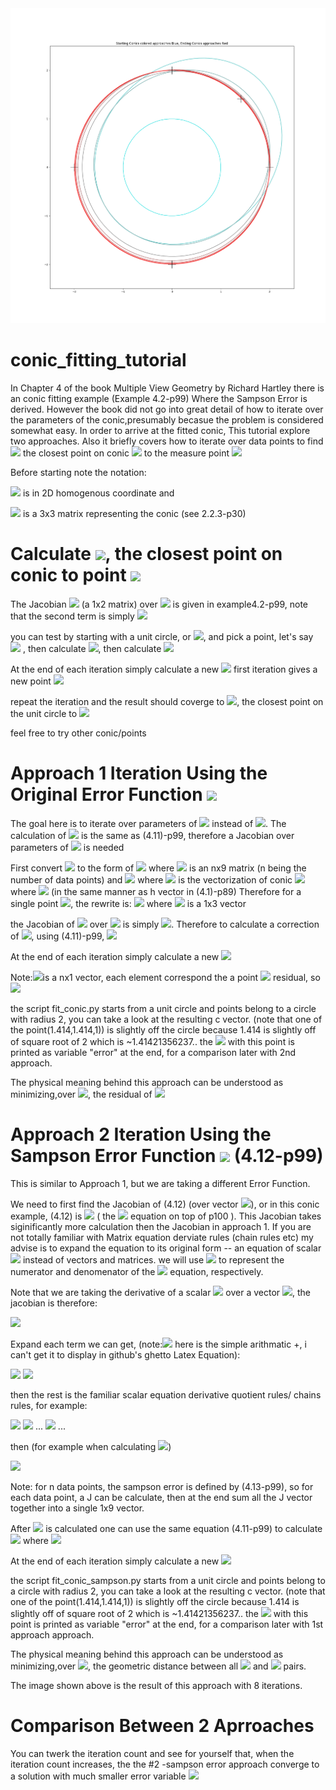 <img src="./demo.png">

# conic_fitting_tutorial

In Chapter 4 of the book Multiple View Geometry by Richard Hartley there is an conic fitting example (Example 4.2-p99)
Where the Sampson Error is derived. However the book did not go into great detail of how to iterate over the parameters of the conic,presumably becasue the problem is considered somewhat easy. In order to arrive at the fitted conic, This tutorial explore two approaches. Also it briefly covers how to iterate over data points to find  <img src="https://render.githubusercontent.com/render/math?math=\hat{x}"> the closest point on conic <img src="https://render.githubusercontent.com/render/math?math=C"> to the measure point <img src="https://render.githubusercontent.com/render/math?math=x">

Before starting note the notation: 

<img src="https://render.githubusercontent.com/render/math?math=x=[x',y',w']^{T}">  is in 2D homogenous coordinate and 

<img src="https://render.githubusercontent.com/render/math?math=C">   is a 3x3 matrix representing the conic (see 2.2.3-p30)

# Calculate <img src="https://render.githubusercontent.com/render/math?math=\hat{x}">, the closest point on conic to point <img src="https://render.githubusercontent.com/render/math?math=x">

The Jacobian <img src="https://render.githubusercontent.com/render/math?math=J"> (a 1x2 matrix) over <img src="https://render.githubusercontent.com/render/math?math=x"> is given in example4.2-p99, note that the second term is simply <img src="https://render.githubusercontent.com/render/math?math=2x^{T}C(0,1,0)^{T}">

you can test by starting with a unit circle, or <img src="https://render.githubusercontent.com/render/math?math=C=diag(1,1,-1)">, and pick a point, let's say <img src="https://render.githubusercontent.com/render/math?math=x=(2,0,1)^{T}"> , then calculate <img src="https://render.githubusercontent.com/render/math?math=\epsilon=x^{T}Cx=3">, then calculate <img src="https://render.githubusercontent.com/render/math?math=\delta_{x}=-J^{T}(JJ^{T})^{-1}\epsilon=-[4,0]^{T}([4,0][4,0]^{T})^{-1}3=[-.75,0]^{T}">

At the end of each iteration simply calculate a new <img src="https://render.githubusercontent.com/render/math?math=x= \delta_{x} \plus x">
first iteration gives a new point <img src="https://render.githubusercontent.com/render/math?math=x=(1.25,0,1)^{T}">

repeat the iteration and the result should coverge to <img src="https://render.githubusercontent.com/render/math?math=x=(1,0,1)^{T}">, the closest point on the unit circle to <img src="https://render.githubusercontent.com/render/math?math=x=(2,0,1)^{T}">

feel free to try other conic/points







# Approach 1 Iteration Using the Original Error Function <img src="https://render.githubusercontent.com/render/math?math=x^{T}Cx">
The goal here is to iterate over parameters of  <img src="https://render.githubusercontent.com/render/math?math=C"> instead of <img src="https://render.githubusercontent.com/render/math?math=x">. The calculation of <img src="https://render.githubusercontent.com/render/math?math=\delta_{x}">  is the same as (4.11)-p99, therefore a Jacobian over parameters of <img src="https://render.githubusercontent.com/render/math?math=C"> is needed

First convert <img src="https://render.githubusercontent.com/render/math?math=x^{T}Cx"> to the form of <img src="https://render.githubusercontent.com/render/math?math=Ac=0"> where <img src="https://render.githubusercontent.com/render/math?math=A"> is an nx9 matrix (n being the number of data points) and <img src="https://render.githubusercontent.com/render/math?math=Ac=0"> where <img src="https://render.githubusercontent.com/render/math?math=c"> is the vectorization of conic <img src="https://render.githubusercontent.com/render/math?math=C"> where <img src="https://render.githubusercontent.com/render/math?math=c=[C_{11},  C_{12} , C_{13} , C_{21} , C_{22} ,C_{23}, C_{31}, C_{32}, C_{33}]^{T}"> (in the same manner as  h vector in (4.1)-p89)  Therefore for a single point <img src="https://render.githubusercontent.com/render/math?math=x">, the rewrite is: <img src="https://render.githubusercontent.com/render/math?math=Ac=[x'*x^{T},y'*x^{T},w'*x^{T}]c"> where <img src="https://render.githubusercontent.com/render/math?math=x'*x^{T}"> is a 1x3 vector

the Jacobian of <img src="https://render.githubusercontent.com/render/math?math=Ac"> over <img src="https://render.githubusercontent.com/render/math?math=c"> is simply <img src="https://render.githubusercontent.com/render/math?math=A">. Therefore to calculate a correction of <img src="https://render.githubusercontent.com/render/math?math=c">, using  (4.11)-p99, <img src="https://render.githubusercontent.com/render/math?math=\delta_{c}=-A^{T}(AA^{T})^{-1}\epsilon">   

At the end of each iteration simply calculate a new <img src="https://render.githubusercontent.com/render/math?math=c= \delta_{c} \plus c">

Note:<img src="https://render.githubusercontent.com/render/math?math=\epsilon">is a nx1 vector, each element correspond the a point <img src="https://render.githubusercontent.com/render/math?math=x"> residual, so <img src="https://render.githubusercontent.com/render/math?math=\epsilon=x^{T}Cx">

the script fit_conic.py starts from a unit circle and points belong to a circle with radius 2, you can take a look at the resulting c vector. (note that one of the point(1.414,1.414,1)) is slightly off the circle because 1.414 is slightly off of square root of 2 which is 
~1.41421356237.. the <img src="https://render.githubusercontent.com/render/math?math=\epsilon=x^{T}Cx"> with this point is printed as variable "error" at the end, for a comparison later with 2nd approach.


The physical meaning behind this approach can be understood as minimizing,over <img src="https://render.githubusercontent.com/render/math?math=C">, the residual of <img src="https://render.githubusercontent.com/render/math?math=x^{T}Cx">


# Approach 2 Iteration Using the Sampson Error Function <img src="https://render.githubusercontent.com/render/math?math=\epsilon^{T}(JJ^{T})^{-1}\epsilon">  (4.12-p99)

This is similar to Approach 1, but we are taking a different Error Function. 

We need to first find the Jacobian of (4.12) (over vector <img src="https://render.githubusercontent.com/render/math?math=c">), or in this conic example, (4.12) is <img src="https://render.githubusercontent.com/render/math?math=d^{2}=\dfrac{(x^{T}Cx)^{2}}{4((Cx)^{2}_{1}+(Cx)^{2}_{2})}=\dfrac{num}{denom}">   ( the <img src="https://render.githubusercontent.com/render/math?math=\Delta"> equation on top of p100 ). This Jacobian takes siginificantly more calculation then the Jacobian in approach 1. If you are not totally familiar with Matrix equation derviate rules (chain rules etc) my advise is to expand the equation to its original form -- an equation of scalar  <img src="https://render.githubusercontent.com/render/math?math=C_{11},  C_{12} , C_{13} , C_{21} , C_{22} ,C_{23}, C_{31}, C_{32}, C_{33},x',y',w'">   instead of vectors and matrices. we will use <img src="https://render.githubusercontent.com/render/math?math=num,denom"> to represent the numerator and denomenator of the <img src="https://render.githubusercontent.com/render/math?math=\Delta"> equation, respectively.

Note that we are taking the derivative of a scalar <img src="https://render.githubusercontent.com/render/math?math=d^{2}"> over a vector <img src="https://render.githubusercontent.com/render/math?math=c">, the jacobian is therefore:

<img src="https://render.githubusercontent.com/render/math?math=J=[\dfrac{\partial d^{2}}{\partial C_{11}},\dfrac{\partial d^{2}}{\partial C_{12}},\dfrac{\partial d^{2}}{\partial C_{13}},\dfrac{\partial d^{2}}{\partial C_{21}},\dfrac{\partial d^{2}}{\partial C_{22}},\dfrac{\partial d^{2}}{\partial C_{23}},\dfrac{\partial d^{2}}{\partial C_{31}},\dfrac{\partial d^{2}}{\partial C_{32}},\dfrac{\partial d^{2}}{\partial C_{33}}]">

Expand each term we can get, (note:<img src="https://render.githubusercontent.com/render/math?math=\oplus"> here is the simple arithmatic +, i can't get it to display in github's ghetto Latex Equation):

<img src="https://render.githubusercontent.com/render/math?math=num=(x'x'C_{11} \oplus x'y'C_{12} \oplus x'z'C_{13} \oplus y'x'C_{21} \oplus y'y'C_{22} \oplus y'z'C_{23} \oplus z'x'C_{31} \oplus z'y'C_{32} \oplus z'z'C_{33})^{2}">

<img src="https://render.githubusercontent.com/render/math?math=denom=4(x'C_{11} \oplus y'C_{12} \oplus z'C_{13})^{2} \oplus 4(x'C_{21} \oplus y'C_{22} \oplus z'C_{23})^{2} ">

then the rest is the familiar scalar equation derivative quotient rules/ chains rules, for example:

<img src="https://render.githubusercontent.com/render/math?math=num'=\dfrac{\partial num}{\partial C_{11}}=2x'x'(x'x'C_{11} \oplus x'y'C_{12} \oplus x'z'C_{13} \oplus y'x'C_{21} \oplus y'y'C_{22} \oplus y'z'C_{23} \oplus z'x'C_{31} \oplus z'y'C_{32} \oplus z'z'C_{33})">

<img src="https://render.githubusercontent.com/render/math?math=denom'=\dfrac{\partial denom}{\partial C_{11}} =8x'(x'C_{11} \oplus y'C_{12} \oplus z'C_{13}) ">
...
<img src="https://render.githubusercontent.com/render/math?math=denom'=\dfrac{\partial denom}{\partial C_{21}} =8x'(x'C_{21} \oplus y'C_{22} \oplus z'C_{23}) ">
...

then (for example when calculating <img src="https://render.githubusercontent.com/render/math?math=\dfrac{\partial d^{2}}{\partial C_{11}} ">)

<img src="https://render.githubusercontent.com/render/math?math=\dfrac{\partial \dfrac{num}{denom}}{\partial C_{11}}= \dfrac{denom \times num'-num\times denom'}{denom^{2}} ">

Note: for n data points, the sampson error is defined by (4.13-p99), so for each data point, a J can be calculate, then at the end sum all the J vector together into a single 1x9 vector.



After <img src="https://render.githubusercontent.com/render/math?math=J"> is calculated one can use the same equation (4.11-p99) to calculate <img src="https://render.githubusercontent.com/render/math?math=\delta_{c}=-J^{T}(JJ^{T})^{-1}\epsilon">  where <img src="https://render.githubusercontent.com/render/math?math=\epsilon=x^{T}Cx"> 

At the end of each iteration simply calculate a new <img src="https://render.githubusercontent.com/render/math?math=c= \delta_{c} \oplus  c">

the script fit_conic_sampson.py starts from a unit circle and points belong to a circle with radius 2, you can take a look at the resulting c vector. (note that one of the point(1.414,1.414,1)) is slightly off the circle because 1.414 is slightly off of square root of 2 which is 
~1.41421356237.. the <img src="https://render.githubusercontent.com/render/math?math=\epsilon=x^{T}Cx"> with this point is printed as variable "error" at the end, for a comparison later with 1st approach approach.


The physical meaning behind this approach can be understood as minimizing,over <img src="https://render.githubusercontent.com/render/math?math=C">, the geometric distance between all <img src="https://render.githubusercontent.com/render/math?math=x"> and <img src="https://render.githubusercontent.com/render/math?math=\hat{x}">  pairs.

The image shown above is the result of this approach with 8 iterations.

# Comparison Between 2 Aprroaches

You can twerk the iteration count and see for yourself that, when the iteration count increases, the the #2 -sampson error approach converge to a solution with much smaller error variable <img src="https://render.githubusercontent.com/render/math?math=\epsilon=x^{T}Cx"> 







